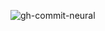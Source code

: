 ![gh-commit-neural](https://github.com/nathanleclaire/nathanleclaire/assets/1476820/d5ffe6cc-45ab-47ad-b143-cb854db163e2)
